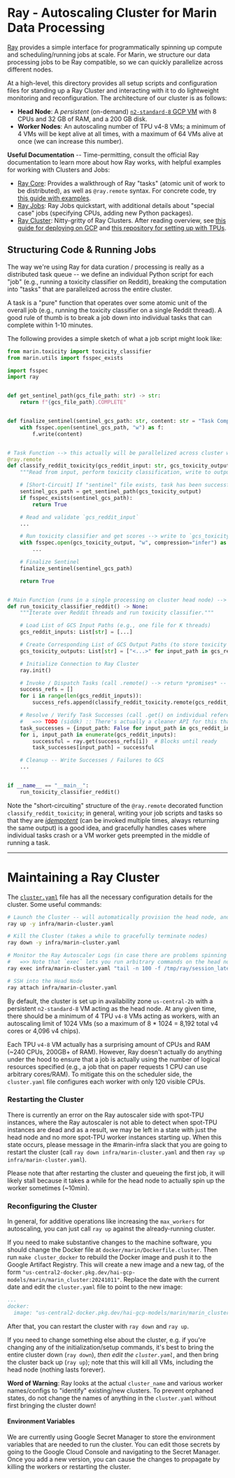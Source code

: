 # Ray - Autoscaling Cluster for Marin Data Processing

[Ray](https://docs.ray.io/en/latest/cluster/running-applications/job-submission/index.html) provides a simple interface
for programmatically spinning up compute and scheduling/running jobs at scale. For Marin, we structure our data
processing jobs to be Ray compatible, so we can quickly parallelize across different nodes.

At a high-level, this directory provides all setup scripts and configuration files for standing up a Ray Cluster and
interacting with it to do lightweight monitoring and reconfiguration. The architecture of our cluster is as follows:

+ **Head Node**: A *persistent* (on-demand)
  [`n2-standard-8` GCP VM](https://cloud.google.com/compute/docs/general-purpose-machines) with 8 CPUs and 32 GB of
  RAM, and a 200 GB disk.
+ **Worker Nodes**: An autoscaling number of TPU v4-8 VMs; a minimum of 4 VMs will be kept alive at all times, with a
  maximum of 64 VMs alive at once (we can increase this number).

**Useful Documentation** -- Time-permitting, consult the official Ray documentation to learn more about how Ray works,
with helpful examples for working with Clusters and Jobs:
- [Ray Core](https://docs.ray.io/en/latest/ray-core/walkthrough.html): Provides a walkthrough of Ray "tasks" (atomic
  unit of work to be distributed), as well as `@ray.remote` syntax. For concrete code, try
  [this guide with examples](https://docs.ray.io/en/latest/ray-core/tasks.html).
- [Ray Jobs](https://docs.ray.io/en/latest/cluster/running-applications/job-submission/quickstart.html): Ray Jobs
  quickstart, with additional details about "special case" jobs (specifying CPUs, adding new Python packages).
- [Ray Cluster](https://docs.ray.io/en/latest/cluster/key-concepts.html): Nitty-gritty of Ray Clusters.
  After reading overview, see
  [this guide for deploying on GCP](https://docs.ray.io/en/latest/cluster/vms/user-guides/launching-clusters/gcp.html)
  and [this repository for setting up with TPUs](https://github.com/tensorflow/tpu/tree/master/tools/ray_tpu/src/serve).


## Structuring Code & Running Jobs

The way we're using Ray for data curation / processing is really as a distributed task queue -- we define an individual
Python script for each "job" (e.g., running a toxicity classifier on Reddit), breaking the computation into "tasks" that
are parallelized across the entire cluster.

A task is a "pure" function that operates over some atomic unit of the overall job (e.g., running the toxicity
classifier on a single Reddit thread). A good rule of thumb is to break a job down into individual tasks that can
complete within 1-10 minutes.

The following provides a simple sketch of what a job script might look like:

```python
from marin.toxicity import toxicity_classifier
from marin.utils import fsspec_exists

import fsspec
import ray


def get_sentinel_path(gcs_file_path: str) -> str:
    return f"{gcs_file_path}.COMPLETE"


def finalize_sentinel(sentinel_gcs_path: str, content: str = "Task Completed") -> None:
    with fsspec.open(sentinel_gcs_path, "w") as f:
        f.write(content)


# Task Function --> this actually will be parallelized across cluster workers
@ray.remote
def classify_reddit_toxicity(gcs_reddit_input: str, gcs_toxicity_output: str) -> bool:
    """Read from input, perform toxicity classification, write to output -- return success/failure."""

    # [Short-Circuit] If "sentinel" file exists, task has been successfully completed
    sentinel_gcs_path = get_sentinel_path(gcs_toxicity_output)
    if fsspec_exists(sentinel_gcs_path):
        return True

    # Read and validate `gcs_reddit_input`
    ...

    # Run toxicity classifier and get scores --> write to `gcs_toxicity_output` as you go!
    with fsspec.open(gcs_toxicity_output, "w", compression="infer") as out:
        ...

    # Finalize Sentinel
    finalize_sentinel(sentinel_gcs_path)

    return True


# Main Function (runs in a single processing on cluster head node) --> responsible for "dispatching" tasks
def run_toxicity_classifier_reddit() -> None:
    """Iterate over Reddit threads and run toxicity classifier."""

    # Load List of GCS Input Paths (e.g., one file for K threads)
    gcs_reddit_inputs: List[str] = [...]

    # Create Corresponding List of GCS Output Paths (to store toxicity scores)
    gcs_toxicity_outputs: List[str] = ["<...>" for input_path in gcs_reddit_inputs]

    # Initialize Connection to Ray Cluster
    ray.init()

    # Invoke / Dispatch Tasks (call .remote() --> return *promises* -- a list of references to task output)
    success_refs = []
    for i in range(len(gcs_reddit_inputs)):
        success_refs.append(classify_reddit_toxicity.remote(gcs_reddit_inputs[i], gcs_toxicity_outputs[i]))

    # Resolve / Verify Task Successes (call .get() on individual references)
    #   =>> TODO (siddk) :: There's actually a cleaner API for this that doesn't block on task ordering... fix!
    task_successes = {input_path: False for input_path in gcs_reddit_inputs}
    for i, input_path in enumerate(gcs_reddit_inputs):
        successful = ray.get(success_refs[i])  # Blocks until ready
        task_successes[input_path] = successful

    # Cleanup -- Write Successes / Failures to GCS
    ...


if __name__ == "__main__":
    run_toxicity_classifier_reddit()
```

Note the "short-circuiting" structure of the `@ray.remote` decorated function `classify_reddit_toxicity`; in general,
writing your job scripts and tasks so that they are
[*idempotent*](https://stackoverflow.com/questions/1077412/what-is-an-idempotent-operation) (can be invoked multiple times, always returning the same output) is a good idea, and gracefully
handles cases where individual tasks crash or a VM worker gets preempted in the middle of running a task.

---

# Maintaining a Ray Cluster

The [`cluster.yaml`](./marin-cluster.yaml) file has all the necessary configuration details for the cluster. Some useful
commands:

```bash
# Launch the Cluster -- will automatically provision the head node, and start configuring the minimum number of workers
ray up -y infra/marin-cluster.yaml

# Kill the Cluster (takes a while to gracefully terminate nodes)
ray down -y infra/marin-cluster.yaml

# Monitor the Ray Autoscaler Logs (in case there are problems spinning up workers)
#   =>> Note that `exec` lets you run arbitrary commands on the head node!
ray exec infra/marin-cluster.yaml "tail -n 100 -f /tmp/ray/session_latest/logs/monitor*"

# SSH into the Head Node
ray attach infra/marin-cluster.yaml
```

By default, the cluster is set up in availability zone `us-central-2b` with a persistent `n2-standard-8` VM acting as
the head node. At any given time, there should be a minimum of 4 TPU `v4-8` VMs acting as workers, with an autoscaling
limit of 1024 VMs (so a maximum of 8 * 1024 = 8,192 total v4 cores or 4,096 v4 chips).

Each TPU `v4-8` VM actually has a surprising amount of CPUs and RAM (~240 CPUs, 200GB+ of RAM). However, Ray doesn't
actually do anything under the hood to ensure that a job is actually using the number of logical resources specified
(e.g., a job that on paper requests 1 CPU can use arbitrary cores/RAM). To mitigate this on the scheduler side, the
`cluster.yaml` file configures each worker with only 120 visible CPUs.

### Restarting the Cluster
There is currently an error on the Ray autoscaler side with spot-TPU instances, where the Ray autoscaler is not able
to detect when spot-TPU instances are dead and as a result, we may be left in a state with just the head node and
no more spot-TPU worker instances starting up. When this state occurs, please message in the #marin-infra slack
that you are going to restart the cluster (call `ray down infra/marin-cluster.yaml` and then `ray up infra/marin-cluster.yaml`).

Please note that after restarting the cluster and queueing the first job, it will likely stall because it takes a while for the head node to actually spin up the worker sometimes (~10min).


### Reconfiguring the Cluster

In general, for additive operations like increasing the `max_workers` for autoscaling, you can just call `ray up`
against the already-running cluster.

If you need to make substantive changes to the machine software, you should change the Docker file at
`docker/marin/Dockerfile.cluster`. Then run `make cluster_docker` to rebuild the Docker image and push it to the
Google Artifact Registry. This will create a new image and a new tag, of the form
`"us-central2-docker.pkg.dev/hai-gcp-models/marin/marin_cluster:20241011"`. Replace the date with the current date
and edit the `cluster.yaml` file to point to the new image:

```yaml
...
docker:
  image: "us-central2-docker.pkg.dev/hai-gcp-models/marin/marin_cluster:20241011"
```

After that, you can restart the cluster with `ray down` and `ray up`.

If you need to change something else about the cluster, e.g. if you're changing any of the initialization/setup
commands, it's best to bring the entire cluster down (`ray down`), *then edit the `cluster.yaml`*, and then bring the
cluster back up (`ray up`); note that this will kill all VMs, including the head node (nothing lasts forever).

**Word of Warning**: Ray looks at the actual `cluster_name` and various worker names/configs to "identify" existing/new
clusters. To prevent orphaned states, do not change the names of anything in the `cluster.yaml` without first bringing
the cluster down!


#### Environment Variables

We are currently using Google Secret Manager to store the environment variables that are needed to run the cluster.
You can edit those secrets by going to the Google Cloud Console and navigating to the Secret Manager. Once you add
a new version, you can cause the changes to propagate by killing the workers or restarting the cluster.
